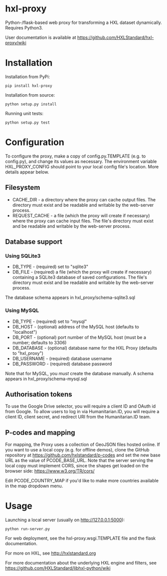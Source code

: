 hxl-proxy
=========

Python-/flask-based web proxy for transforming a HXL dataset
dynamically. Requires Python3.

User documentation is available at https://github.com/HXLStandard/hxl-proxy/wiki

# Installation

Installation from PyPi:

```
pip install hxl-proxy
```

Installation from source:

```
python setup.py install
```

Running unit tests:

```
python setup.py test
```

# Configuration

To configure the proxy, make a copy of config.py.TEMPLATE (e.g. to config.py), and change its values as necessary. The environment variable HXL\_PROXY\_CONFIG should point to your local config file's location.  More details appear below.

## Filesystem

* CACHE_DIR - a directory where the proxy can cache output files. The directory must exist and be readable and writable by the web-server process.
* REQUEST_CACHE - a file (which the proxy will create if necessary) where the proxy can cache input files. The file's directory must exist and be readable and writable by the web-server process.

## Database support

### Using SQLite3

* DB_TYPE - (required) set to "sqlite3"
* DB_FILE - (required) a file (which the proxy will create if necessary) containing a SQLite3 database of saved configurations. The file's directory must exist and be readable and writable by the web-server process.

The database schema appears in hxl_proxy/schema-sqlite3.sql

### Using MySQL

* DB_TYPE - (required) set to "mysql"
* DB_HOST - (optional) address of the MySQL host (defaults to "localhost")
* DB_PORT - (optional) port number of the MySQL host (must be a number; defaults to 3306)
* DB_DATABASE - (optional) database name for the HXL Proxy (defaults to "hxl_proxy")
* DB_USERNAME - (required) database username
* DB_PASSWORD - (required) database password

Note that for MySQL, you *must* create the database manually. A schema appears in hxl_proxy/schema-mysql.sql

## Authorisation tokens

To use the Google Drive selector, you will require a client ID and OAuth id from Google.  To allow users to log in via Humanitarian.ID, you will require a client ID, client secret, and redirect URI from the Humanitarian.ID team.

## P-codes and mapping

For mapping, the Proxy uses a collection of GeoJSON files hosted online. If you want to use a local copy (e.g. for offline demos), clone the GitHub repository at https://github.com/hxlstandard/p-codes and set the new base URL as the value of PCODE_BASE_URL. Note that the server serving the local copy must implement CORS, since the shapes get loaded on the browser side: https://www.w3.org/TR/cors/

Edit PCODE_COUNTRY_MAP if you'd like to make more countries available in the map dropdown menu.


# Usage

Launching a local server (usually on http://127.0.0.1:5000):

```
python run-server.py
```

For web deployment, see the hxl-proxy.wsgi.TEMPLATE file and the
flask documentation.

For more on HXL, see http://hxlstandard.org

For more documentation about the underlying HXL engine and filters,
see https://github.com/HXLStandard/libhxl-python/wiki
